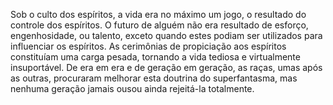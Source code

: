 ﻿Sob o culto dos espíritos, a vida era no máximo um jogo, o resultado do controle dos espíritos. O futuro de alguém não era resultado de esforço, engenhosidade, ou talento, exceto quando estes podiam ser utilizados para influenciar os espíritos. As cerimônias de propiciação aos espíritos constituíam uma carga pesada, tornando a vida tediosa e virtualmente insuportável. De era em era e de geração em geração, as raças, umas após as outras, procuraram melhorar esta doutrina do superfantasma, mas nenhuma geração jamais ousou ainda rejeitá-la totalmente.